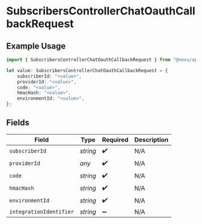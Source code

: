 # SubscribersControllerChatOauthCallbackRequest

## Example Usage

```typescript
import { SubscribersControllerChatOauthCallbackRequest } from "@novu/api/models/operations";

let value: SubscribersControllerChatOauthCallbackRequest = {
    subscriberId: "<value>",
    providerId: "<value>",
    code: "<value>",
    hmacHash: "<value>",
    environmentId: "<value>",
};
```

## Fields

| Field                   | Type                    | Required                | Description             |
| ----------------------- | ----------------------- | ----------------------- | ----------------------- |
| `subscriberId`          | *string*                | :heavy_check_mark:      | N/A                     |
| `providerId`            | *any*                   | :heavy_check_mark:      | N/A                     |
| `code`                  | *string*                | :heavy_check_mark:      | N/A                     |
| `hmacHash`              | *string*                | :heavy_check_mark:      | N/A                     |
| `environmentId`         | *string*                | :heavy_check_mark:      | N/A                     |
| `integrationIdentifier` | *string*                | :heavy_minus_sign:      | N/A                     |
